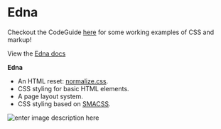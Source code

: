 # Edna
Checkout the CodeGuide [here][5] for some working examples of CSS and markup!

View the [Edna docs][6]

**Edna**

 - An HTML reset: [normalize.css][2].
 - CSS styling for basic HTML elements.
 - A page layout system.
 - CSS styling based on [SMACSS][3].

![enter image description here][4]


  [1]: http://lesscss.org/
  [2]: http://necolas.github.io/normalize.css/
  [3]: http://smacss.com/
  [4]: http://f.cl.ly/items/1S2c1n3N3Z0A1S3i3W00/ednamode.jpg
  [5]: http://eae-buzzdev801.epnet.com:8030
  [6]: docs/docs.md